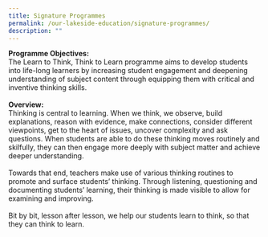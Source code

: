 ```yaml
---
title: Signature Programmes
permalink: /our-lakeside-education/signature-programmes/
description: ""
---
```

<b>Programme Objectives:</b>
<br>
The Learn to Think, Think to Learn programme aims to develop students into life-long learners by increasing student engagement and deepening understanding of subject content through equipping them with critical and inventive thinking skills.
<br><br>
<b>Overview:</b>
<br>
Thinking is central to learning. When we think, we observe, build explanations, reason with evidence, make connections, consider different viewpoints, get to the heart of issues, uncover complexity and ask questions. When students are able to do these thinking moves routinely and skilfully, they can then engage more deeply with subject matter and achieve deeper understanding.
<br><br>
Towards that end, teachers make use of various thinking routines to promote and surface students’ thinking. Through listening, questioning and documenting students’ learning, their thinking is made visible to allow for examining and improving.
<br><br>
Bit by bit, lesson after lesson, we help our students learn to think, so that they can think to learn.